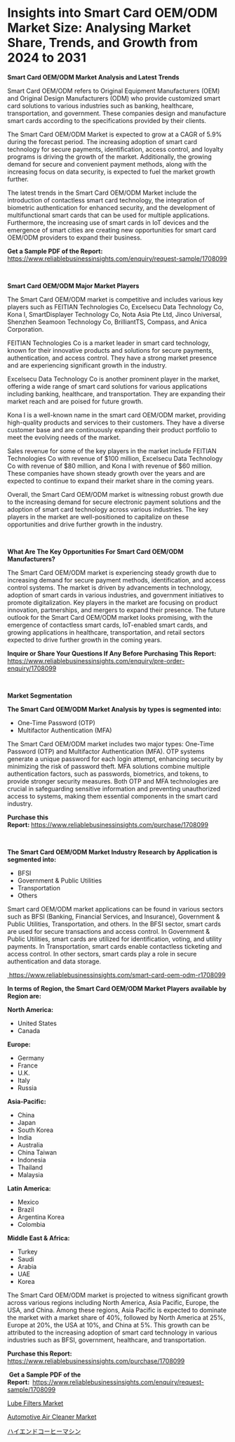 <p><h1>Insights into Smart Card OEM/ODM Market Size: Analysing Market Share, Trends, and Growth from 2024 to 2031</h1></p><p><strong>Smart Card OEM/ODM Market Analysis and Latest Trends</strong></p>
<p><p>Smart Card OEM/ODM refers to Original Equipment Manufacturers (OEM) and Original Design Manufacturers (ODM) who provide customized smart card solutions to various industries such as banking, healthcare, transportation, and government. These companies design and manufacture smart cards according to the specifications provided by their clients.</p><p>The Smart Card OEM/ODM Market is expected to grow at a CAGR of 5.9% during the forecast period. The increasing adoption of smart card technology for secure payments, identification, access control, and loyalty programs is driving the growth of the market. Additionally, the growing demand for secure and convenient payment methods, along with the increasing focus on data security, is expected to fuel the market growth further.</p><p>The latest trends in the Smart Card OEM/ODM Market include the introduction of contactless smart card technology, the integration of biometric authentication for enhanced security, and the development of multifunctional smart cards that can be used for multiple applications. Furthermore, the increasing use of smart cards in IoT devices and the emergence of smart cities are creating new opportunities for smart card OEM/ODM providers to expand their business.</p></p>
<p><strong>Get a Sample PDF of the Report:&nbsp;</strong> <a href="https://www.reliablebusinessinsights.com/enquiry/request-sample/1708099">https://www.reliablebusinessinsights.com/enquiry/request-sample/1708099</a></p>
<p>&nbsp;</p>
<p><strong>Smart Card OEM/ODM Major Market Players</strong></p>
<p><p>The Smart Card OEM/ODM market is competitive and includes various key players such as FEITIAN Technologies Co, Excelsecu Data Technology Co, Kona I, SmartDisplayer Technology Co, Nota Asia Pte Ltd, Jinco Universal, Shenzhen Seamoon Technology Co, BrilliantTS, Compass, and Anica Corporation.</p><p>FEITIAN Technologies Co is a market leader in smart card technology, known for their innovative products and solutions for secure payments, authentication, and access control. They have a strong market presence and are experiencing significant growth in the industry.</p><p>Excelsecu Data Technology Co is another prominent player in the market, offering a wide range of smart card solutions for various applications including banking, healthcare, and transportation. They are expanding their market reach and are poised for future growth.</p><p>Kona I is a well-known name in the smart card OEM/ODM market, providing high-quality products and services to their customers. They have a diverse customer base and are continuously expanding their product portfolio to meet the evolving needs of the market.</p><p>Sales revenue for some of the key players in the market include FEITIAN Technologies Co with revenue of $100 million, Excelsecu Data Technology Co with revenue of $80 million, and Kona I with revenue of $60 million. These companies have shown steady growth over the years and are expected to continue to expand their market share in the coming years.</p><p>Overall, the Smart Card OEM/ODM market is witnessing robust growth due to the increasing demand for secure electronic payment solutions and the adoption of smart card technology across various industries. The key players in the market are well-positioned to capitalize on these opportunities and drive further growth in the industry.</p></p>
<p>&nbsp;</p>
<p><strong>What Are The Key Opportunities For Smart Card OEM/ODM Manufacturers?</strong></p>
<p><p>The Smart Card OEM/ODM market is experiencing steady growth due to increasing demand for secure payment methods, identification, and access control systems. The market is driven by advancements in technology, adoption of smart cards in various industries, and government initiatives to promote digitalization. Key players in the market are focusing on product innovation, partnerships, and mergers to expand their presence. The future outlook for the Smart Card OEM/ODM market looks promising, with the emergence of contactless smart cards, IoT-enabled smart cards, and growing applications in healthcare, transportation, and retail sectors expected to drive further growth in the coming years.</p></p>
<p><strong>Inquire or Share Your Questions If Any Before Purchasing This Report:</strong> <a href="https://www.reliablebusinessinsights.com/enquiry/pre-order-enquiry/1708099">https://www.reliablebusinessinsights.com/enquiry/pre-order-enquiry/1708099</a></p>
<p>&nbsp;</p>
<p><strong>Market Segmentation</strong></p>
<p><strong>The Smart Card OEM/ODM Market Analysis by types is segmented into:</strong></p>
<p><ul><li>One-Time Password (OTP)</li><li>Multifactor Authentication (MFA)</li></ul></p>
<p><p>The Smart Card OEM/ODM market includes two major types: One-Time Password (OTP) and Multifactor Authentication (MFA). OTP systems generate a unique password for each login attempt, enhancing security by minimizing the risk of password theft. MFA solutions combine multiple authentication factors, such as passwords, biometrics, and tokens, to provide stronger security measures. Both OTP and MFA technologies are crucial in safeguarding sensitive information and preventing unauthorized access to systems, making them essential components in the smart card industry.</p></p>
<p><strong>Purchase this Report:&nbsp;</strong><a href="https://www.reliablebusinessinsights.com/purchase/1708099">https://www.reliablebusinessinsights.com/purchase/1708099</a></p>
<p>&nbsp;</p>
<p><strong>The Smart Card OEM/ODM Market Industry Research by Application is segmented into:</strong></p>
<p><ul><li>BFSI</li><li>Government & Public Utilities</li><li>Transportation</li><li>Others</li></ul></p>
<p><p>Smart card OEM/ODM market applications can be found in various sectors such as BFSI (Banking, Financial Services, and Insurance), Government & Public Utilities, Transportation, and others. In the BFSI sector, smart cards are used for secure transactions and access control. In Government & Public Utilities, smart cards are utilized for identification, voting, and utility payments. In Transportation, smart cards enable contactless ticketing and access control. In other sectors, smart cards play a role in secure authentication and data storage.</p></p>
<p><a href="https://www.reliablebusinessinsights.com/smart-card-oem-odm-r1708099">&nbsp;https://www.reliablebusinessinsights.com/smart-card-oem-odm-r1708099</a></p>
<p><strong>In terms of Region, the Smart Card OEM/ODM Market Players available by Region are:</strong></p>
<p>
    <p> <strong> North America: </strong>
        <ul>
            <li>United States</li>
            <li>Canada</li>
        </ul>
        </p> 
    <p> <strong> Europe: </strong>
        <ul>
            <li>Germany</li>
            <li>France</li>
            <li>U.K.</li>
            <li>Italy</li>
            <li>Russia</li>
        </ul>
        </p> 
    <p> <strong> Asia-Pacific: </strong>
        <ul>
            <li>China</li>
            <li>Japan</li>
            <li>South Korea</li>
            <li>India</li>
            <li>Australia</li>
            <li>China Taiwan</li>
            <li>Indonesia</li>
            <li>Thailand</li>
            <li>Malaysia</li>
        </ul>
        </p> 
    <p> <strong> Latin America: </strong>
        <ul>
            <li>Mexico</li>
            <li>Brazil</li>
            <li>Argentina Korea</li>
            <li>Colombia</li>
        </ul>
        </p> 
    <p> <strong> Middle East & Africa: </strong>
        <ul>
            <li>Turkey</li>
            <li>Saudi</li>
            <li>Arabia</li>
            <li>UAE</li>
            <li>Korea</li>
        </ul>
    </p>
    </p>
<p><p>The Smart Card OEM/ODM market is projected to witness significant growth across various regions including North America, Asia Pacific, Europe, the USA, and China. Among these regions, Asia Pacific is expected to dominate the market with a market share of 40%, followed by North America at 25%, Europe at 20%, the USA at 10%, and China at 5%. This growth can be attributed to the increasing adoption of smart card technology in various industries such as BFSI, government, healthcare, and transportation.</p></p>
<p><strong>Purchase this Report: </strong><a href="https://www.reliablebusinessinsights.com/purchase/1708099">https://www.reliablebusinessinsights.com/purchase/1708099</a></p>
<p>&nbsp;<strong>Get a Sample PDF of the Report:&nbsp;&nbsp;</strong><a href="https://www.reliablebusinessinsights.com/enquiry/request-sample/1708099">https://www.reliablebusinessinsights.com/enquiry/request-sample/1708099</a></p>
<p><strong></strong></p>
<p><p><a href="https://view.publitas.com/reportprime-1/lube-filters-market-focuses-on-market-share-size-and-projected-forecast-till-2031/">Lube Filters Market</a></p><p><a href="https://view.publitas.com/reportprime-1/automotive-air-cleaner-market-outlook-industry-overview-and-forecast-2024-to-2031/">Automotive Air Cleaner Market</a></p><p><a href="https://github.com/jkjreqjscoxx7/Market-Research-Report-List-2/blob/main/8297168103613.md">ハイエンドコーヒーマシン</a></p></p>